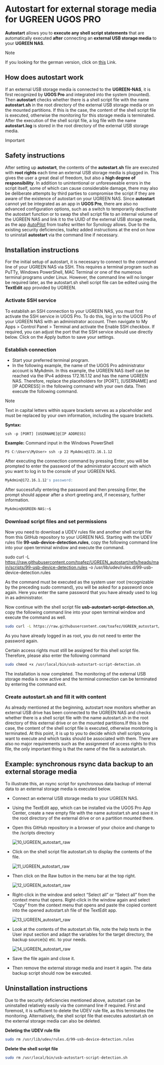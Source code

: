 # Autostart for external storage media for UGREEN UGOS PRO

**Autostart** allows you to **execute any shell script statements** that are automatically executed **after** connecting an **external USB storage media** to your **UGREEN NAS**.

> [!NOTE]
> If you looking for the german version, click on [this]( https://github.com/toafez/UGREEN_autostart) Link.

## How does autostart work

If an external USB storage media is connected to the **UGREEN-NAS**, it is first recognized by **UGOS Pro** and integrated into the system (mounted). Then **autostart** checks whether there is a shell script file with the name **autostart.sh** in the root directory of the external USB storage media or on the mounted partitions. If this is the case, the content of the shell script file is executed, otherwise the monitoring for this storage media is terminated. After the execution of the shell script file, a log file with the name **autostart.log** is stored in the root directory of the external USB storage media.

> [!IMPORTANT]
> ## Safety instructions
> After setting up **autostart**, the contents of the **autostart.sh** file are executed with **root rights** each time an external USB storage media is plugged in. This gives the user a great deal of freedom, but also a
> **high degree of responsibility**. In addition to unintentional or unforeseeable errors in the script itself, some of which can cause considerable damage, there may also be deliberate attempts by third parties to
> compromise the script if they are aware of the existence of autostart on your UGREEN NAS.
> Since **autostart** cannot yet be integrated as an app in **UGOS Pro**, there are also no advanced configuration options, such as a switch to temporarily deactivate the autostart function or to swap the shell script
> file to an internal volume of the UGREEN NAS and link it to the UUID of the external USB storage media, as the app [AutoPilot](https://github.com/toafez/AutoPilot) from toafez written for Synology allows.
> Due to the existing security deficiencies, toafez added instructions at the end on how to uninstall **autostart** via the command line if necessary.

## Installation instructions

For the initial setup of autostart, it is necessary to connect to the command line of your UGREEN NAS via SSH. This requires a terminal program such as PuTTy, Windows PowerShell, MAC Terminal or one of the numerous terminal programs under Linux. However, the command line will no longer be required later, as the autostart.sh shell script file can be edited using the **TextEdit** app provided by UGREEN.

### Activate SSH service

To establish an SSH connection to your UGREEN NAS, you must first activate the SSH service in UGOS Pro. To do this, log in to the UGOS Pro of your UGREEN NAS with an administrator account. Then navigate to My Apps > Control Panel > Terminal and activate the Enable SSH checkbox. If required, you can adjust the port that the SSH service should use directly below. Click on the Apply button to save your settings.

### Establish connection

- Start your preferred terminal program.
- In the following example, the name of the UGOS Pro administrator account is MyAdmin. In this example, the UGREEN NAS itself can be reached via the IPv4 address 172.16.1.12 and has the name UGREEN NAS. Therefore, replace the placeholders for [PORT], [USERNAME] and [IP ADDRESS] in the following command with your own data. Then execute the following command.

> [!NOTE]
> Text in capital letters within square brackets serves as a placeholder and must be replaced by your own information, including the square brackets.

  **Syntax:**

    ssh -p [PORT] [USERNAME]@[IP ADDRESS]

  **Example:** Command input in the Windows PowerShell

    PS C:\Users\MyUser> ssh -p 22 MyAdmin@172.16.1.12

After executing the connection command by pressing Enter, you will be prompted to enter the password of the administrator account with which you want to log in to the console of your UGREEN NAS.

```bash
MyAdmin@172.16.1.12's password:
```

After successfully entering the password and then pressing Enter, the prompt should appear after a short greeting and, if necessary, further information.

```bash
MyAdmin@UGREEN-NAS:~$
```

### Download script files and set permissions

Now you need to download a UDEV rules file and another shell script file from this GitHub repository to your UGREEN NAS. Starting with the UDEV rules file **99-usb-device-detection.rules**, copy the following command line into your open terminal window and execute the command.

 sudo curl -L https://raw.githubusercontent.com/toafez/UGREEN_autostart/refs/heads/main/scripts/99-usb-device-detection.rules -o /usr/lib/udev/rules.d/99-usb-device-detection.rules

As the command must be executed as the system user root (recognizable by the preceding sudo command), you will be asked for a password once again. Here you enter the same password that you have already used to log in as administrator.

Now continue with the shell script file **usb-autostart-script-detection.sh**, copy the following command line into your open terminal window and execute the command as well.

```bash
sudo curl -L https://raw.githubusercontent.com/toafez/UGREEN_autostart/refs/heads/main/scripts/usb-autostart-script-detection.sh -o /usr/local/bin/usb-autostart-script-detection.sh
```

As you have already logged in as root, you do not need to enter the password again.

Certain access rights must still be assigned for this shell script file. Therefore, please also enter the following command

```bash
sudo chmod +x /usr/local/bin/usb-autostart-script-detection.sh
```

The installation is now completed. The monitoring of the external USB storage media is now active and the terminal connection can be terminated by entering the command exit.
 
### Create autostart.sh and fill it with content

As already mentioned at the beginning, autostart now monitors whether an external USB drive has been connected to the UGREEN NAS and checks whether there is a shell script file with the name autostart.sh in the root directory of this external drive or on the mounted partitions.If this is the case, the content of the shell script file is executed, otherwise monitoring is terminated. At this point, it is up to you to decide which shell scripts you want to execute and which tasks should be associated with them. There are also no major requirements such as the assignment of access rights to this file, the only important thing is that the name of the file is autostart.sh.

## Example: synchronous rsync data backup to an external storage media

To illustrate this, an rsync script for synchronous data backup of internal data to an external storage media is executed below.

- Connect an external USB storage media to your UGREEN NAS.
- Using the TextEdit app, which can be installed via the UGOS Pro App Center, create a new empty file with the name autostart.sh and save it in the root directory of the external drive or on a partition mounted there.
- Open this GitHub repository in a browser of your choice and change to the /scripts directory

    ![10_UGREEN_autostart_raw](/images/10_UGREEN_autostart_raw.png)

- Click on the shell script file autostart.sh to display the contents of the file.

    ![11_UGREEN_autostart_raw](/images/11_UGREEN_autostart_raw.png)

- Then click on the Raw button in the menu bar at the top right.

    ![12_UGREEN_autostart_raw](/images/12_UGREEN_autostart_raw.png)

- Right-click in the window and select “Select all” or “Select all” from the context menu that opens. Right-click in the window again and select “Copy” from the context menu that opens and paste the copied content into the opened autostart.sh file of the TextEdit app.

    ![13_UGREEN_autostart_raw](/images/13_UGREEN_autostart_raw.png)

- Look at the contents of the autostart.sh file, note the help texts in the User input section and adapt the variables for the target directory, the backup source(s) etc. to your needs.

    ![14_UGREEN_autostart_raw](/images/14_UGREEN_autostart_raw.png)

- Save the file again and close it.
- Then remove the external storage media and insert it again. The data backup script should now be executed.

## Uninstallation instructions

Due to the security deficiencies mentioned above, autostart can be uninstalled relatively easily via the command line if required. First and foremost, it is sufficient to delete the UDEV rule file, as this terminates the monitoring. Alternatively, the shell script file that executes autostart.sh on the external storage media can also be deleted.

**Deleting the UDEV rule file**

```bash
sudo rm /usr/lib/udev/rules.d/99-usb-device-detection.rules
```

**Delete the shell script file**

```bash 
sudo rm /usr/local/bin/usb-autostart-script-detection.sh
```

